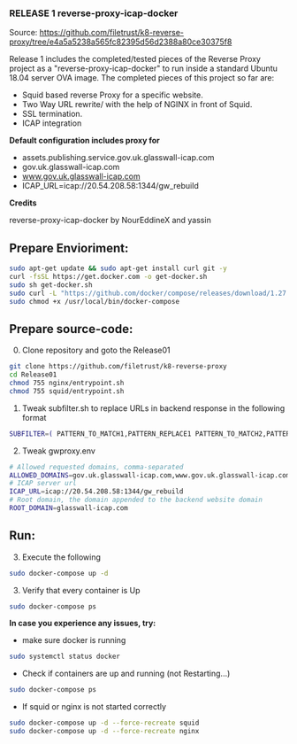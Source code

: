 ### RELEASE 1 reverse-proxy-icap-docker
Source: https://github.com/filetrust/k8-reverse-proxy/tree/e4a5a5238a565fc82395d56d2388a80ce30375f8

Release 1 includes the completed/tested pieces of the Reverse Proxy project as a "reverse-proxy-icap-docker" to run inside a standard Ubuntu 18.04 server OVA image. The completed pieces of this project so far are:

- Squid based reverse Proxy for a specific website.
- Two Way URL rewrite/ with the help of NGINX in front of Squid.
- SSL termination.
- ICAP integration

**Default configuration includes proxy for**
- assets.publishing.service.gov.uk.glasswall-icap.com
- gov.uk.glasswall-icap.com
- www.gov.uk.glasswall-icap.com
- ICAP_URL=icap://20.54.208.58:1344/gw_rebuild



**Credits**

reverse-proxy-icap-docker by NourEddineX and yassin


## Prepare Envioriment:

``` bash
sudo apt-get update && sudo apt-get install curl git -y
curl -fsSL https://get.docker.com -o get-docker.sh
sudo sh get-docker.sh
sudo curl -L "https://github.com/docker/compose/releases/download/1.27.0/docker-compose-$(uname -s)-$(uname -m)" -o /usr/local/bin/docker-compose
sudo chmod +x /usr/local/bin/docker-compose
```



## Prepare source-code:

0. Clone repository and goto the Release01

```bash
git clone https://github.com/filetrust/k8-reverse-proxy
cd Release01
chmod 755 nginx/entrypoint.sh
chmod 755 squid/entrypoint.sh
```

1. Tweak subfilter.sh to replace URLs in backend response in the following format

```bash
SUBFILTER=( PATTERN_TO_MATCH1,PATTERN_REPLACE1 PATTERN_TO_MATCH2,PATTERN_REPLACE2 )
```

2. Tweak gwproxy.env 

```bash
# Allowed requested domains, comma-separated
ALLOWED_DOMAINS=gov.uk.glasswall-icap.com,www.gov.uk.glasswall-icap.com,assets.publishing.service.gov.uk.glasswall-icap.com
# ICAP server url
ICAP_URL=icap://20.54.208.58:1344/gw_rebuild
# Root domain, the domain appended to the backend website domain
ROOT_DOMAIN=glasswall-icap.com
```

## Run:

3. Execute the following
```bash
sudo docker-compose up -d
```

3. Verify that every container is Up
```bash
sudo docker-compose ps
```


**In case you experience any issues, try:**

- make sure docker is running
``` bash
sudo systemctl status docker
```

- Check if containers are up and running (not Restarting...)
``` bash
sudo docker-compose ps
```
- If squid or nginx is not started correctly
``` bash
sudo docker-compose up -d --force-recreate squid
sudo docker-compose up -d --force-recreate nginx
```